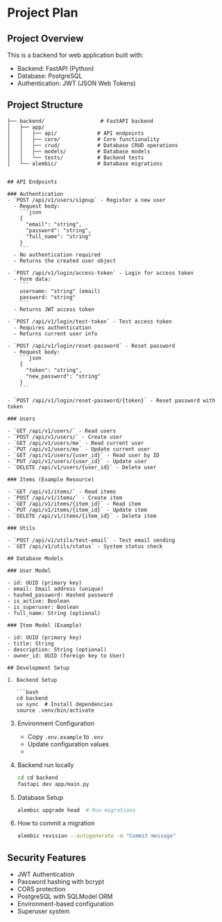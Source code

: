 # Project Plan

## Project Overview

This is a backend for web application built with:

- Backend: FastAPI (Python)
- Database: PostgreSQL
- Authentication: JWT (JSON Web Tokens)

## Project Structure

````
├── backend/                  # FastAPI backend
│   ├── app/
│   │   ├── api/             # API endpoints
│   │   ├── core/            # Core functionality
│   │   ├── crud/            # Database CRUD operations
│   │   ├── models/          # Database models
│   │   └── tests/           # Backend tests
│   └── alembic/             # Database migrations


## API Endpoints

### Authentication
- `POST /api/v1/users/signup` - Register a new user
  - Request body:
    ```json
    {
      "email": "string",
      "password": "string",
      "full_name": "string"
    }
    ```
  - No authentication required
  - Returns the created user object

- `POST /api/v1/login/access-token` - Login for access token
  - Form data:
    ```
    username: "string" (email)
    password: "string"
    ```
  - Returns JWT access token

- `POST /api/v1/login/test-token` - Test access token
  - Requires authentication
  - Returns current user info

- `POST /api/v1/login/reset-password` - Reset password
  - Request body:
    ```json
    {
      "token": "string",
      "new_password": "string"
    }
    ```

- `POST /api/v1/login/reset-password/{token}` - Reset password with token

### Users

- `GET /api/v1/users/` - Read users
- `POST /api/v1/users/` - Create user
- `GET /api/v1/users/me` - Read current user
- `PUT /api/v1/users/me` - Update current user
- `GET /api/v1/users/{user_id}` - Read user by ID
- `PUT /api/v1/users/{user_id}` - Update user
- `DELETE /api/v1/users/{user_id}` - Delete user

### Items (Example Resource)

- `GET /api/v1/items/` - Read items
- `POST /api/v1/items/` - Create item
- `GET /api/v1/items/{item_id}` - Read item
- `PUT /api/v1/items/{item_id}` - Update item
- `DELETE /api/v1/items/{item_id}` - Delete item

### Utils

- `POST /api/v1/utils/test-email` - Test email sending
- `GET /api/v1/utils/status` - System status check

## Database Models

### User Model

- id: UUID (primary key)
- email: Email address (unique)
- hashed_password: Hashed password
- is_active: Boolean
- is_superuser: Boolean
- full_name: String (optional)

### Item Model (Example)

- id: UUID (primary key)
- title: String
- description: String (optional)
- owner_id: UUID (foreign key to User)

## Development Setup

1. Backend Setup

   ```bash
   cd backend
   uv sync  # Install dependencies
   source .venv/bin/activate
````
3. Environment Configuration

   - Copy `.env.example` to `.env`
   - Update configuration values
   - 
2. Backend run locally

   ```bash
   cd cd backend
   fastapi dev app/main.py
   ```

4. Database Setup
   ```bash
   alembic upgrade head  # Run migrations
   ```
5. How to commit a migration
   ```bash
   alembic revision --autogenerate -m "Commit message"
   ```

## Security Features

- JWT Authentication
- Password hashing with bcrypt
- CORS protection
- PostgreSQL with SQLModel ORM
- Environment-based configuration
- Superuser system
